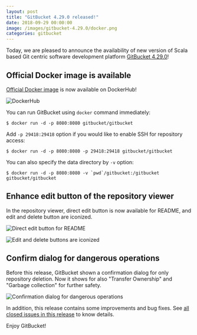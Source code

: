 ```yaml
---
layout: post
title: "GitBucket 4.29.0 released!"
date: 2018-09-29 00:00:00
image: /images/gitbucket-4.29.0/docker.png
categories: gitbucket
---
```


Today, we are pleased to announce the availability of new version of Scala based Git centric software development platform [GitBucket 4.29.0](https://github.com/gitbucket/gitbucket/releases/tag/4.29.0)!

## Official Docker image is available

[Official Docker image](https://hub.docker.com/r/gitbucket/gitbucket/) is now available on DockerHub!

![DockerHub]({{site.baseurl}}/images/gitbucket-4.29.0/docker.png)

You can run GitBucket using `docker` command immediately:

```
$ docker run -d -p 8080:8080 gitbucket/gitbucket
```

Add `-p 29418:29418` option if you would like to enable SSH for repository access:

```
$ docker run -d -p 8080:8080 -p 29418:29418 gitbucket/gitbucket
```

You can also specify the data directory by `-v` option:

```
$ docker run -d -p 8080:8080 -v `pwd`/gitbucket:/gitbucket gitbucket/gitbucket
```

## Enhance edit button of the repository viewer

In the repository viewer, direct edit button is now available for README, and edit and delete button are iconized.

![Direct edit button for README]({{site.baseurl}}/images/gitbucket-4.29.0/edit-button-1.png)

![Edit and delete buttons are iconized]({{site.baseurl}}/images/gitbucket-4.29.0/edit-button-2.png)

## Confirm dialog for dangerous operations

Before this release, GitBucket shown a confirmation dialog for only repository deletion. Now it shows for also "Transfer Ownership" and "Garbage collection" for further safety.

![Confirmation dialog for dangerous operations]({{site.baseurl}}/images/gitbucket-4.29.0/confirm-dialog.png)

In addition, this release contains some improvements and bug fixes. See [all closed issues in this release](https://github.com/gitbucket/gitbucket/issues?q=is%3Aclosed+milestone%3A4.26.0) to know details.

Enjoy GitBucket!
